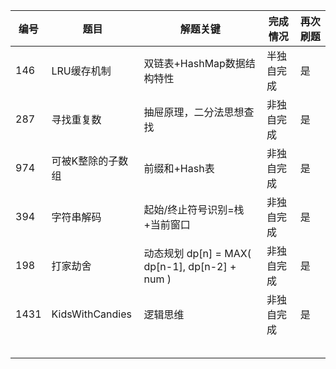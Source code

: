 | 编号 | 题目              | 解题关键                                       | 完成情况   | 再次刷题 |
| ---- | ----------------- | ---------------------------------------------- | ---------- | -------- |
| 146  | LRU缓存机制       | 双链表+HashMap数据结构特性                     | 半独自完成 | 是       |
| 287  | 寻找重复数        | 抽屉原理，二分法思想查找                       | 非独自完成 | 是       |
| 974  | 可被K整除的子数组 | 前缀和+Hash表                                  | 非独自完成 | 是       |
| 394  | 字符串解码        | 起始/终止符号识别=栈+当前窗口                  | 非独自完成 | 是       |
| 198  | 打家劫舍          | 动态规划 dp[n] = MAX( dp[n-1], dp[n-2] + num ) | 非独自完成 | 是       |
| 1431 | KidsWithCandies   | 逻辑思维                                       | 非独自完成 | 是       |
|      |                   |                                                |            |          |
|      |                   |                                                |            |          |
|      |                   |                                                |            |          |
|      |                   |                                                |            |          |
|      |                   |                                                |            |          |